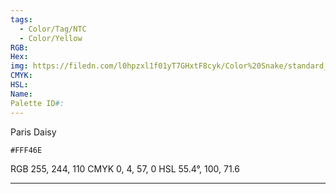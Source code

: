 ```yaml
---
tags:
  - Color/Tag/NTC
  - Color/Yellow
RGB: 
Hex: 
img: https://filedn.com/l0hpzxl1f01yT7GHxtF8cyk/Color%20Snake/standard_csv_to_svg/%23/FFF46E.svg
CMYK: 
HSL: 
Name: 
Palette ID#:
---
```

Paris Daisy
```palette
#FFF46E
```
RGB 255, 244, 110
CMYK	0, 4, 57, 0
HSL	55.4°, 100, 71.6

---
